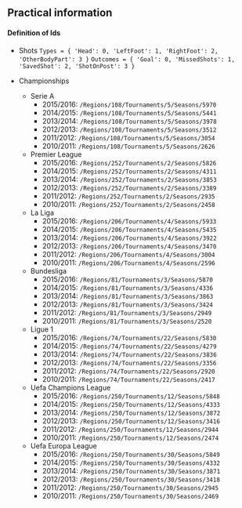 ## Practical information

#### Definition of Ids

- Shots
```Types = { 'Head': 0, 'LeftFoot': 1, 'RightFoot': 2, 'OtherBodyPart': 3 }```
```Outcomes = { 'Goal': 0, 'MissedShots': 1, 'SavedShot': 2, 'ShotOnPost': 3 }```

- Championships
  - Serie A
    - 2015/2016: ```/Regions/108/Tournaments/5/Seasons/5970```
    - 2014/2015: ```/Regions/108/Tournaments/5/Seasons/5441```
    - 2013/2014: ```/Regions/108/Tournaments/5/Seasons/3978```
    - 2012/2013: ```/Regions/108/Tournaments/5/Seasons/3512```
    - 2011/2012: ```/Regions/108/Tournaments/5/Seasons/3054```
    - 2010/2011: ```/Regions/108/Tournaments/5/Seasons/2626```
  - Premier League
    - 2015/2016: ```/Regions/252/Tournaments/2/Seasons/5826```
    - 2014/2015: ```/Regions/252/Tournaments/2/Seasons/4311```
    - 2013/2014: ```/Regions/252/Tournaments/2/Seasons/3853```
    - 2012/2013: ```/Regions/252/Tournaments/2/Seasons/3389```
    - 2011/2012: ```/Regions/252/Tournaments/2/Seasons/2935```
    - 2010/2011: ```/Regions/252/Tournaments/2/Seasons/2458```
  - La Liga 
    - 2015/2016: ```/Regions/206/Tournaments/4/Seasons/5933```
    - 2014/2015: ```/Regions/206/Tournaments/4/Seasons/5435```
    - 2013/2014: ```/Regions/206/Tournaments/4/Seasons/3922```
    - 2012/2013: ```/Regions/206/Tournaments/4/Seasons/3470```
    - 2011/2012: ```/Regions/206/Tournaments/4/Seasons/3004```
    - 2010/2011: ```/Regions/206/Tournaments/4/Seasons/2596```
  - Bundesliga 
    - 2015/2016: ```/Regions/81/Tournaments/3/Seasons/5870```
    - 2014/2015: ```/Regions/81/Tournaments/3/Seasons/4336```
    - 2013/2014: ```/Regions/81/Tournaments/3/Seasons/3863```
    - 2012/2013: ```/Regions/81/Tournaments/3/Seasons/3424```
    - 2011/2012: ```/Regions/81/Tournaments/3/Seasons/2949```
    - 2010/2011: ```/Regions/81/Tournaments/3/Seasons/2520```
  - Ligue 1
    - 2015/2016: ```/Regions/74/Tournaments/22/Seasons/5830```
    - 2014/2015: ```/Regions/74/Tournaments/22/Seasons/4279```
    - 2013/2014: ```/Regions/74/Tournaments/22/Seasons/3836```
    - 2012/2013: ```/Regions/74/Tournaments/22/Seasons/3356```
    - 2011/2012: ```/Regions/74/Tournaments/22/Seasons/2920```
    - 2010/2011: ```/Regions/74/Tournaments/22/Seasons/2417```
  - Uefa Champions League 
    - 2015/2016: ```/Regions/250/Tournaments/12/Seasons/5848```
    - 2014/2015: ```/Regions/250/Tournaments/12/Seasons/4333```
    - 2013/2014: ```/Regions/250/Tournaments/12/Seasons/3872```
    - 2012/2013: ```/Regions/250/Tournaments/12/Seasons/3416```
    - 2011/2012: ```/Regions/250/Tournaments/12/Seasons/2944```
    - 2010/2011: ```/Regions/250/Tournaments/12/Seasons/2474```
  - Uefa Europa League 
    - 2015/2016: ```/Regions/250/Tournaments/30/Seasons/5849```
    - 2014/2015: ```/Regions/250/Tournaments/30/Seasons/4332```
    - 2013/2014: ```/Regions/250/Tournaments/30/Seasons/3871```
    - 2012/2013: ```/Regions/250/Tournaments/30/Seasons/3418```
    - 2011/2012: ```/Regions/250/Tournaments/30/Seasons/2945```
    - 2010/2011: ```/Regions/250/Tournaments/30/Seasons/2469```
